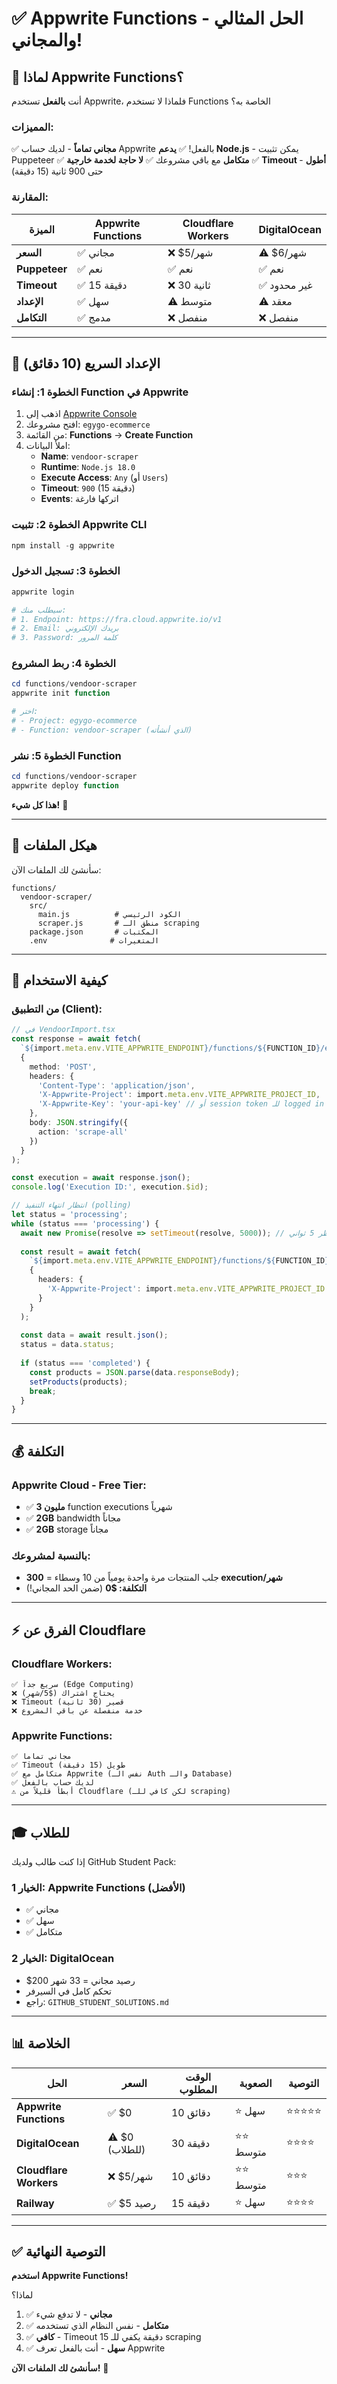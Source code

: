 # ✅ Appwrite Functions - الحل المثالي والمجاني!

## 🎯 لماذا Appwrite Functions؟

أنت **بالفعل** تستخدم Appwrite، فلماذا لا تستخدم Functions الخاصة به؟

### المميزات:
✅ **مجاني تماماً** - لديك حساب Appwrite بالفعل!
✅ **يدعم Node.js** - يمكن تثبيت Puppeteer
✅ **متكامل** مع باقي مشروعك
✅ **لا حاجة لخدمة خارجية**
✅ **Timeout أطول** - حتى 900 ثانية (15 دقيقة)

### المقارنة:

| الميزة | Appwrite Functions | Cloudflare Workers | DigitalOcean |
|--------|-------------------|-------------------|--------------|
| **السعر** | ✅ مجاني | ❌ $5/شهر | ⚠️ $6/شهر |
| **Puppeteer** | ✅ نعم | ✅ نعم | ✅ نعم |
| **Timeout** | ✅ 15 دقيقة | ❌ 30 ثانية | ✅ غير محدود |
| **الإعداد** | ✅ سهل | ⚠️ متوسط | ⚠️ معقد |
| **التكامل** | ✅ مدمج | ❌ منفصل | ❌ منفصل |

---

## 🚀 الإعداد السريع (10 دقائق)

### الخطوة 1: إنشاء Function في Appwrite

1. اذهب إلى [Appwrite Console](https://cloud.appwrite.io)
2. افتح مشروعك: `egygo-ecommerce`
3. من القائمة: **Functions** → **Create Function**
4. املأ البيانات:
   - **Name**: `vendoor-scraper`
   - **Runtime**: `Node.js 18.0`
   - **Execute Access**: `Any` (أو `Users`)
   - **Timeout**: `900` (15 دقيقة)
   - **Events**: اتركها فارغة

### الخطوة 2: تثبيت Appwrite CLI

```powershell
npm install -g appwrite
```

### الخطوة 3: تسجيل الدخول

```powershell
appwrite login

# سيطلب منك:
# 1. Endpoint: https://fra.cloud.appwrite.io/v1
# 2. Email: بريدك الإلكتروني
# 3. Password: كلمة المرور
```

### الخطوة 4: ربط المشروع

```powershell
cd functions/vendoor-scraper
appwrite init function

# اختر:
# - Project: egygo-ecommerce
# - Function: vendoor-scraper (الذي أنشأته)
```

### الخطوة 5: نشر Function

```powershell
cd functions/vendoor-scraper
appwrite deploy function
```

**هذا كل شيء!** 🎉

---

## 📁 هيكل الملفات

سأنشئ لك الملفات الآن:

```
functions/
  vendoor-scraper/
    src/
      main.js          # الكود الرئيسي
      scraper.js       # منطق الـ scraping
    package.json       # المكتبات
    .env              # المتغيرات
```

---

## 🔧 كيفية الاستخدام

### من التطبيق (Client):

```typescript
// في VendoorImport.tsx
const response = await fetch(
  `${import.meta.env.VITE_APPWRITE_ENDPOINT}/functions/${FUNCTION_ID}/executions`,
  {
    method: 'POST',
    headers: {
      'Content-Type': 'application/json',
      'X-Appwrite-Project': import.meta.env.VITE_APPWRITE_PROJECT_ID,
      'X-Appwrite-Key': 'your-api-key' // أو session token للـ logged in users
    },
    body: JSON.stringify({
      action: 'scrape-all'
    })
  }
);

const execution = await response.json();
console.log('Execution ID:', execution.$id);

// انتظار انتهاء التنفيذ (polling)
let status = 'processing';
while (status === 'processing') {
  await new Promise(resolve => setTimeout(resolve, 5000)); // انتظر 5 ثواني
  
  const result = await fetch(
    `${import.meta.env.VITE_APPWRITE_ENDPOINT}/functions/${FUNCTION_ID}/executions/${execution.$id}`,
    {
      headers: {
        'X-Appwrite-Project': import.meta.env.VITE_APPWRITE_PROJECT_ID
      }
    }
  );
  
  const data = await result.json();
  status = data.status;
  
  if (status === 'completed') {
    const products = JSON.parse(data.responseBody);
    setProducts(products);
    break;
  }
}
```

---

## 💰 التكلفة

### Appwrite Cloud - Free Tier:
- ✅ **3 مليون** function executions شهرياً
- ✅ **2GB** bandwidth مجاناً
- ✅ **2GB** storage مجاناً

### بالنسبة لمشروعك:
- جلب المنتجات مرة واحدة يومياً من 10 وسطاء = **300 execution/شهر**
- **التكلفة: $0** (ضمن الحد المجاني!)

---

## ⚡ الفرق عن Cloudflare

### Cloudflare Workers:
```
✅ سريع جداً (Edge Computing)
❌ يحتاج اشتراك ($5/شهر)
❌ Timeout قصير (30 ثانية)
❌ خدمة منفصلة عن باقي المشروع
```

### Appwrite Functions:
```
✅ مجاني تماماً
✅ Timeout طويل (15 دقيقة)
✅ متكامل مع Appwrite (نفس الـ Auth والـ Database)
✅ لديك حساب بالفعل
⚠️ أبطأ قليلاً من Cloudflare (لكن كافي للـ scraping)
```

---

## 🎓 للطلاب

إذا كنت طالب ولديك GitHub Student Pack:

### الخيار 1: **Appwrite Functions** (الأفضل)
- ✅ مجاني
- ✅ سهل
- ✅ متكامل

### الخيار 2: **DigitalOcean**
- $200 رصيد مجاني = 33 شهر
- تحكم كامل في السيرفر
- راجع: `GITHUB_STUDENT_SOLUTIONS.md`

---

## 📊 الخلاصة

| الحل | السعر | الوقت المطلوب | الصعوبة | التوصية |
|-----|-------|---------------|---------|----------|
| **Appwrite Functions** | ✅ $0 | 10 دقائق | ⭐ سهل | ⭐⭐⭐⭐⭐ |
| **DigitalOcean** | ⚠️ $0 (للطلاب) | 30 دقيقة | ⭐⭐ متوسط | ⭐⭐⭐⭐ |
| **Cloudflare Workers** | ❌ $5/شهر | 10 دقائق | ⭐⭐ متوسط | ⭐⭐⭐ |
| **Railway** | ✅ $5 رصيد | 15 دقيقة | ⭐ سهل | ⭐⭐⭐⭐ |

---

## ✅ التوصية النهائية

**استخدم Appwrite Functions!**

لماذا؟
1. ✅ **مجاني** - لا تدفع شيء
2. ✅ **متكامل** - نفس النظام الذي تستخدمه
3. ✅ **كافي** - Timeout 15 دقيقة يكفي للـ scraping
4. ✅ **سهل** - أنت بالفعل تعرف Appwrite

**سأنشئ لك الملفات الآن!** 🚀
